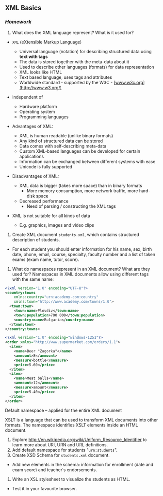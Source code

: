 ## XML Basics
### _Homework_

1.  What does the XML language represent? What is it used for? 
* `XML` (eXtensible Markup Language)
  * Universal language (notation) for describing structured data using **text with tags**
  * The data is stored together with the meta-data about it
  * Used to describe other languages (formats) for data representation
  * XML looks like HTML
  * Text based language, uses tags and attributes
  * Worldwide standard - supported by the W3C - [www.w3c.org](http://www.w3.org/)
* Independent of
  * Hardware platform
  * Operating system
  * Programming languages

* Advantages of XML:
  * XML is human readable (unlike binary formats)
  * Any kind of structured data can be stored
  * Data comes with self-describing meta-data
  * Custom XML-based languages can be developed for certain applications
  * Information can be exchanged between different systems with ease
  * Unicode is fully supported

* Disadvantages of XML:
  * XML data is bigger (takes more space) than in binary formats
    * More memory consumption, more network traffic, more hard-disk space
  * Decreased performance
    * Need of parsing / constructing the XML tags
* XML is not suitable for all kinds of data
  * E.g. graphics, images and video clips

1.  Create XML document `students.xml`, which contains structured description of students.
  * For each student you should enter information for his name, sex, birth date, phone, email, course, specialty, faculty number and a list of taken exams (exam name, tutor, score).
1.  What do namespaces represent in an XML document? What are they used for? 
 Namespaces in XML documents allow using different tags with the same name:
```xml
<?xml version="1.0" encoding="UTF-8"?>
<country:towns
    xmlns:country="urn:academy-com:country"
    xmlns:town="http://www.academy.com/towns/1.0">
  <town:town>
    <town:name>Plovdiv</town:name>
    <town:population>700 000</town:population>
    <country:name>Bulgaria</country:name>
  </town:town>
</country:towns>
```

```xml
<?xml version="1.0" encoding="windows-1251"?>
<order xmlns="http://www.supermarket.com/orders/1.1">
  <item>
    <name>Beer "Zagorka"</name>
    <ammount>8</ammount>
    <measure>bottle</measure>
    <price>5.60</price>
  </item>
  <item>
    <name>Meat balls</name>
    <ammount>12</ammount>
    <measure>amount</measure>
    <price>5.40</price>
  </item>
</order>
```
Default namespace – applied for the entire XML document

XSLT is a language that can be used to transform XML documents into other formats. The namespace identifies XSLT elements inside an HTML document.

1.  Explore http://en.wikipedia.org/wiki/Uniform_Resource_Identifier to learn more about URI, URN and URL definitions.
1.  Add default namespace for students "`urn:students`".
1.  Create XSD Schema for `students.xml` document.
  * Add new elements in the schema: information for enrollment (date and exam score) and teacher's endorsements.
1.  Write an XSL stylesheet to visualize the students as HTML.
  * Test it in your favourite browser.
